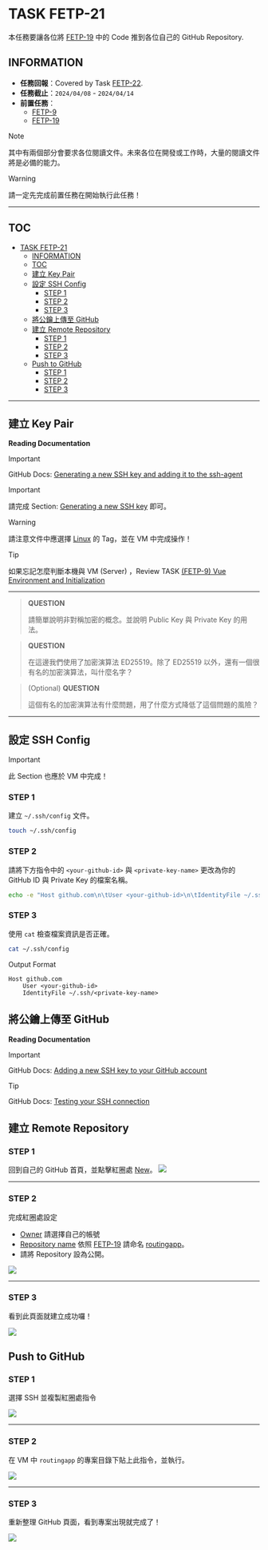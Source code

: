 # TASK FETP-21
本任務要讓各位將 [FETP-19](https://sdc-nycu.notion.site/Vue-Routing-Beginner-to-Advanced-3f8085ec15ca4ed18bb07674482d704a?pvs=4) 中的 Code 推到各位自己的 GitHub Repository.

## INFORMATION

- **任務回報**：Covered by Task [FETP-22](./fetp-23.md).
- **任務截止**：`2024/04/08` - `2024/04/14`
- **前置任務**：
  - [FETP-9](https://www.notion.so/sdc-nycu/Vue-Environment-and-Initialization-f3494b38c2654c489689f97d8d373d2a?pvs=4)
  - [FETP-19](https://www.notion.so/sdc-nycu/Vue-Routing-Beginner-to-Advanced-3f8085ec15ca4ed18bb07674482d704a?pvs=4)

> [!NOTE]
> 其中有兩個部分會要求各位閱讀文件。未來各位在開發或工作時，大量的閱讀文件將是必備的能力。

> [!WARNING]
> 請一定先完成前置任務在開始執行此任務！

---

## TOC
- [TASK FETP-21](#task-fetp-21)
  - [INFORMATION](#information)
  - [TOC](#toc)
  - [建立 Key Pair](#建立-key-pair)
  - [設定 SSH Config](#設定-ssh-config)
    - [STEP 1](#step-1)
    - [STEP 2](#step-2)
    - [STEP 3](#step-3)
  - [將公鑰上傳至 GitHub](#將公鑰上傳至-github)
  - [建立 Remote Repository](#建立-remote-repository)
    - [STEP 1](#step-1-1)
    - [STEP 2](#step-2-1)
    - [STEP 3](#step-3-1)
  - [Push to GitHub](#push-to-github)
    - [STEP 1](#step-1-2)
    - [STEP 2](#step-2-2)
    - [STEP 3](#step-3-2)

---

## 建立 Key Pair

**Reading Documentation**

> [!IMPORTANT]
> 
> GitHub Docs: [Generating a new SSH key and adding it to the ssh-agent](https://docs.github.com/en/authentication/connecting-to-github-with-ssh/generating-a-new-ssh-key-and-adding-it-to-the-ssh-agent)

> [!IMPORTANT]
> 
> 請完成 Section: <ins>Generating a new SSH key</ins> 即可。

> [!WARNING]
>
> 請注意文件中應選擇 <ins>Linux</ins> 的 Tag，並在 VM 中完成操作！

> [!TIP]
>
> 如果忘記怎麼判斷本機與 VM (Server) ，Review TASK [(FETP-9) Vue Environment and Initialization](https://www.notion.so/sdc-nycu/Vue-Environment-and-Initialization-f3494b38c2654c489689f97d8d373d2a?pvs=4)

<!-- ### 1. 使用 `ssh-keygen` 生成 Key Pair。

請將 `<_your-gethub-id_>` 換成你的 GitHub ID。
```sh
ssh-keygen -o -a 100 -t ed25519 -f ~/.ssh/<_your-gethub-id_>@github.com
``` -->

---

> **QUESTION**
>
> 請簡單說明非對稱加密的概念。並說明 Public Key 與 Private Key 的用法。

> **QUESTION**
>
> 在這邊我們使用了加密演算法 ED25519。除了 ED25519 以外，還有一個很有名的加密演算法，叫什麼名字？

> (Optional) **QUESTION**
>
> 這個有名的加密演算法有什麼問題，用了什麼方式降低了這個問題的風險？


<!-- <table>
    <tr>
        <td>QUESTIONS</td>
    </tr>
    <tr>
        <td>請簡單說明非對稱加密的概念</td>
    </td>
    <tr>
        <td>在這邊我們使用了加密演算法 ED25519。除了 ED25519 以外，還有一個很有名的加密演算法，叫什麼名字？</td>
    </td>
    <tr>
        <td>(Optional) 這個有名的加密演算法有什麼問題，用了什麼方式降低了這個問題的風險？</td>
    </td>
</table> -->

---

<!-- ### 2. 通通都按 `Enter`。

Sample Output:
```
Generating public/private ed25519 key pair.
Enter passphrase (empty for no passphrase):
Enter same passphrase again:
Your identification has been saved in /home/ansible/.ssh/kdotwei@github.com
Your public key has been saved in /home/ansible/.ssh/kdotwei@github.com.pub
...
```

---

### 3. 取得 Public Key 的內容
```sh
cat ~/.ssh/<_your-gethub-id_>@github.com.pub
```

Output Format:
```
ssh-ed25519 <random-code> <comment>
```

Sample Output:
```
ssh-ed25519 AAAAC3NzaC1lZDI1NTE5AAAAIOat8C5IfqN0Z2+44pcoE0nPrQahgh/C2prE6DbkqcXy ansible@vm-300
```

將 Output 完全複製起來。

> [!IMPORTANT]
> 全部的輸出都要複製起來！格式請參考 Output Format 輸出的所有內容。 -->


## 設定 SSH Config

> [!IMPORTANT]
>
> 此 Section 也應於 VM 中完成！

### STEP 1
建立 `~/.ssh/config` 文件。
```sh
touch ~/.ssh/config
```

### STEP 2
請將下方指令中的 `<your-github-id>` 與 `<private-key-name>` 更改為你的 GitHub ID 與 Private Key 的檔案名稱。

```sh
echo -e "Host github.com\n\tUser <your-github-id>\n\tIdentityFile ~/.ssh/<private-key-name>" >> ~/.ssh/config
```

### STEP 3
使用 `cat` 檢查檔案資訊是否正確。

```sh
cat ~/.ssh/config
```

Output Format
```
Host github.com
	User <your-github-id>
	IdentityFile ~/.ssh/<private-key-name>
```

## 將公鑰上傳至 GitHub

**Reading Documentation**

> [!IMPORTANT]
> GitHub Docs: [Adding a new SSH key to your GitHub account](https://docs.github.com/en/authentication/connecting-to-github-with-ssh/adding-a-new-ssh-key-to-your-github-account)

> [!TIP]
> 
> GitHub Docs: [Testing your SSH connection](https://docs.github.com/en/authentication/connecting-to-github-with-ssh/testing-your-ssh-connection)

<!-- ### 1. 點擊 <ins>Settings</ins>
![](https://i.imgur.com/RfEqyna.png)

---

### 2. 在左側目錄找到 <ins>SSH and GPG keys</ins>
![](https://i.imgur.com/YY8wRPH.png)

---

### 3. 點擊 <ins>New SSH key</ins>
![](https://i.imgur.com/gLwKxAK.png)

---

### 4. 完成圖片紅圈處
- <ins>Title</ins> 可以自由決定
- <ins>Key</ins> 貼入完整的 SSH key。

輸入完後，點擊 <ins>Add SSH key</ins>。
![](https://i.imgur.com/FOVcm20.png) -->

## 建立 Remote Repository

### STEP 1
回到自己的 GitHub 首頁，並點擊紅圈處 <ins>New</ins>。
![](https://i.imgur.com/oYTHqRh.png)

---

### STEP 2
完成紅圈處設定
- <ins>Owner</ins> 請選擇自己的帳號
- <ins>Repository name</ins> 依照 [FETP-19](https://sdc-nycu.notion.site/Vue-Routing-Beginner-to-Advanced-3f8085ec15ca4ed18bb07674482d704a?pvs=4) 請命名 <ins>routingapp</ins>。
- 請將 Repository 設為公開。

![](https://i.imgur.com/sJ8OUPi.png)

---

### STEP 3
看到此頁面就建立成功囉！

![](https://i.imgur.com/056xCCa.png)

## Push to GitHub

### STEP 1
選擇 SSH 並複製紅圈處指令

![](https://i.imgur.com/B5BAKLU.png)

---

### STEP 2
在 VM 中 `routingapp` 的專案目錄下貼上此指令，並執行。

![](https://i.imgur.com/neLz7tL.png)

---

### STEP 3
重新整理 GitHub 頁面，看到專案出現就完成了！

![](https://i.imgur.com/hl9yy2Y.png)